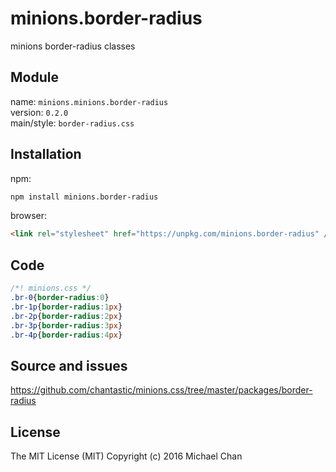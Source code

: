 # minions.border-radius
minions border-radius classes

## Module
name: `minions.minions.border-radius`  
version: `0.2.0`  
main/style: `border-radius.css`  

## Installation
npm:
```bash
npm install minions.border-radius
```

browser:
```html
<link rel="stylesheet" href="https://unpkg.com/minions.border-radius" />
```

## Code
```css
/*! minions.css */
.br-0{border-radius:0}
.br-1p{border-radius:1px}
.br-2p{border-radius:2px}
.br-3p{border-radius:3px}
.br-4p{border-radius:4px}

```

## Source and issues

https://github.com/chantastic/minions.css/tree/master/packages/border-radius

## License

The MIT License (MIT)
Copyright (c) 2016 Michael Chan
